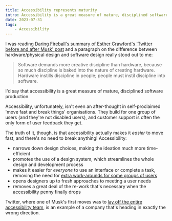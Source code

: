 ```yaml
---
title: Accessibility represents maturity
intro: Accessibility is a great measure of mature, disciplined software production, and Twitter have become a good example of the opposite.
date: 2023-07-31
tags:
    - Accessibility
---
```


I was reading [Daring Fireball's summary of Esther Crawford's 'Twitter before and after Musk' post](https://daringfireball.net/linked/2023/07/27/crawford-twitter-x) and a paragraph on the difference between hardware/physical design and software design really stood out to me:

> Software demands more creative discipline than hardware, because so much discipline is baked into the nature of creating hardware. Hardware instills discipline in people; people must instil discipline into software.

I'd say that accessibility is a great measure of mature, disciplined software production.

Accessibility, unfortunately, isn't even an after-thought in self-proclaimed 'move fast and break things' organisations. They build for one group of users (and they're not disabled users), and customer support is often the only form of user feedback they get.

The truth of it, though, is that accessibility actually makes it *easier* to move fast, and there's no need to break anything! Accessibility:

- narrows down design choices, making the ideation much more time-efficient
- promotes the use of a design system, which streamlines the whole design and development process
- makes it easier for *everyone* to use an interface or complete a task, removing the need for [extra work-arounds for some groups of users](https://webaim.org/blog/accessibility-lipstick-on-a-usability-pig/)
- opens designers up to fresh approaches to meeting a user needs
- removes a great deal of the re-work that's necessary when the accessibility penny finally drops

Twitter, where one of Musk's first moves was to [lay off the entire accessibility team](https://www.wired.com/story/twitter-layoffs-accessibility/), is an example of a company that's heading in exactly the wrong direction.
